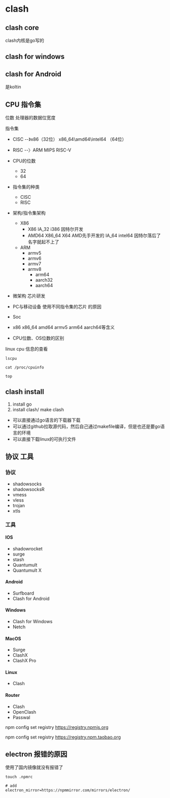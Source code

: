 # clash

## clash core
clash内核是go写的

## clash for windows

## clash for Android
是koltin

## CPU 指令集
位数 处理器的数据位宽度

指令集
- CISC --》x86（32位） x86_64\amd64\intel64 （64位）
- RISC --〉ARM MIPS RISC-V


- CPU的位数
	- 32
	- 64
- 指令集的种类
	- CISC
	- RISC
- 架构/指令集架构
	- X86
		- X86 IA_32 i386 因特尔开发
		- AMD64  X86_64 X64  AMD先手开发的  IA_64 intel64 因特尔落后了名字就起不上了
	- ARM
		- armv5
		- armv6
		- armv7
		- armv8
			- arm64
			- aarch32
			- aarch64
- 微架构 芯片研发
- PC与移动设备  使用不同指令集的芯片 的原因
- Soc
- x86 x86_64 amd64 armv5 arm64 aarch64等含义

- CPU位数、OS位数的区别

linux cpu 信息的查看
```
lscpu

cat /proc/cpuinfo

top
```


## clash install
1. install go
2. install clash/ make clash

- 可以直接通过go语言的下载器下载
- 可以通过github拉取源代码，然后自己通过makefile编译，但是也还是要go语言的环境
- 可以直接下载linux的可执行文件

## 协议 工具
### 协议
- shadowsocks
- shadowsocksR
- vmess
- vless
- trojan
- xtls

### 工具
#### IOS
- shadowrocket
- surge
- stash
- Quantumult
- Quantumult X

#### Android
- Surfboard
- Clash for Android

#### Windows
- Clash for Windows
- Netch

#### MacOS
- Surge
- ClashX
- ClashX Pro

#### Linux
- Clash

#### Router
- Clash
- OpenClash
- Passwal

npm config set registry https://registry.npmjs.org

npm config set registry https://registry.npm.taobao.org


## electron 报错的原因
使用了国内镜像就没有报错了
```shell
touch .npmrc

# add
electron_mirror=https://npmmirror.com/mirrors/electron/
```